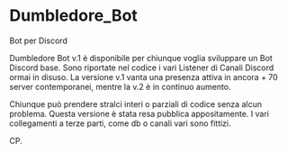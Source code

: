 # Dumbledore_Bot
Bot per Discord

Dumbledore Bot v.1 è disponibile per chiunque voglia sviluppare un Bot Discord base.
Sono riportate nel codice i vari Listener di Canali Discord ormai in disuso. La versione v.1 vanta una presenza attiva in ancora + 70 server contemporanei, mentre la v.2 è in continuo aumento.

Chiunque può prendere stralci interi o parziali di codice senza alcun problema. Questa versione è stata resa pubblica appositamente.
I vari collegamenti a terze parti, come db o canali vari sono fittizi.

CP.
